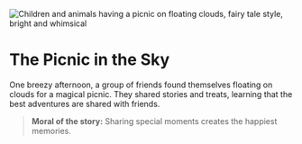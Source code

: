 ![Children and animals having a picnic on floating clouds, fairy tale style, bright and whimsical](/static/images/Stories/the-picnic-in-the-sky.png)

# The Picnic in the Sky

One breezy afternoon, a group of friends found themselves floating on clouds for a magical picnic. They shared stories and treats, learning that the best adventures are shared with friends.

> **Moral of the story:** Sharing special moments creates the happiest memories.
